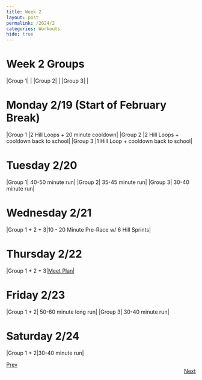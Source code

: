 ```yaml
---
title: Week 2
layout: post
permalink: /2024/2
categories: Workouts
hide: true
---
```



# Week 2 Groups

|Group 1| |
|Group 2| |
|Group 3| |

# Monday 2/19 (Start of February Break)

|Group 1 |2 Hill Loops + 20 minute cooldown|
|Group 2 |2 Hill Loops + cooldown back to school|
|Group 3 |1 Hill Loop + cooldown back to school|

# Tuesday 2/20

|Group 1| 40-50 minute run|
|Group 2| 35-45 minute run|
|Group 3| 30-40 minute run|

# Wednesday 2/21

|Group 1 + 2 + 3|10 - 20 Minute Pre-Race w/ 6 Hill Sprints|

# Thursday 2/22

|Group 1 + 2 + 3|[Meet Plan]({{site.baseurl}}/2024/SDA_MH)|

# Friday 2/23

|Group 1 + 2| 50-60 minute long run|
|Group 3| 30-40 minute run|

# Saturday 2/24

|Group 1 + 2|30-40 minute run|


<div style="text-align: left"> <a href="{{site.baseurl}}/2024/1">Prev</a></div> 
<div style="text-align: right"> <a href="{{site.baseurl}}/2024/3">Next</a></div>